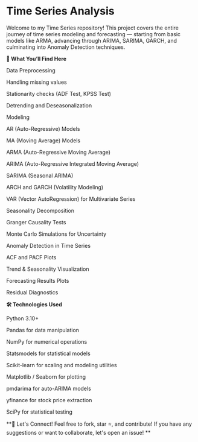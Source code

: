 # Time Series Analysis
Welcome to my Time Series repository!
This project covers the entire journey of time series modeling and forecasting — starting from basic models like ARMA, advancing through ARIMA, SARIMA, GARCH, and culminating into Anomaly Detection techniques.

**🚀 What You’ll Find Here**

Data Preprocessing

Handling missing values

Stationarity checks (ADF Test, KPSS Test)

Detrending and Deseasonalization

Modeling

AR (Auto-Regressive) Models

MA (Moving Average) Models

ARMA (Auto-Regressive Moving Average)

ARIMA (Auto-Regressive Integrated Moving Average)

SARIMA (Seasonal ARIMA)

ARCH and GARCH (Volatility Modeling)

VAR (Vector AutoRegression) for Multivariate Series

Seasonality Decomposition

Granger Causality Tests

Monte Carlo Simulations for Uncertainty

Anomaly Detection in Time Series

ACF and PACF Plots

Trend & Seasonality Visualization

Forecasting Results Plots

Residual Diagnostics

**🛠️ Technologies Used**

Python 3.10+

Pandas for data manipulation

NumPy for numerical operations

Statsmodels for statistical models

Scikit-learn for scaling and modeling utilities

Matplotlib / Seaborn for plotting

pmdarima for auto-ARIMA models

yfinance for stock price extraction

SciPy for statistical testing

**🤝 Let's Connect!
Feel free to fork, star ⭐, and contribute!
If you have any suggestions or want to collaborate, let's open an issue!
**
